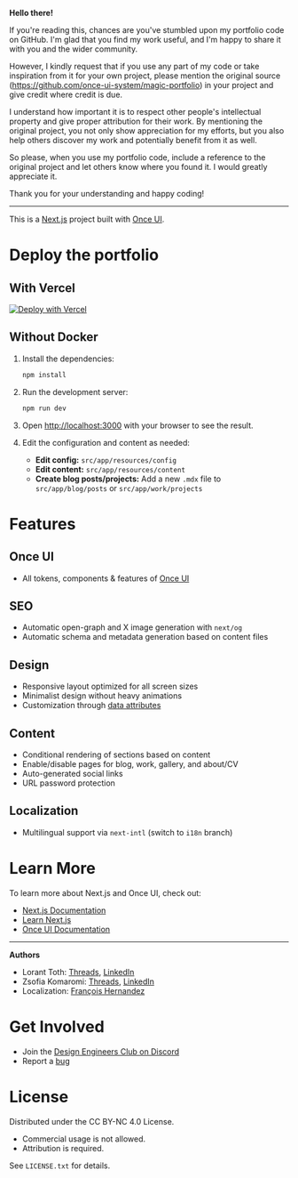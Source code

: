 **Hello there!**  

If you're reading this, chances are you've stumbled upon my portfolio code on GitHub. I'm glad that you find my work useful, and I'm happy to share it with you and the wider community.  

However, I kindly request that if you use any part of my code or take inspiration from it for your own project, please mention the original source (https://github.com/once-ui-system/magic-portfolio) in your project and give credit where credit is due.  

I understand how important it is to respect other people's intellectual property and give proper attribution for their work. By mentioning the original project, you not only show appreciation for my efforts, but you also help others discover my work and potentially benefit from it as well.  

So please, when you use my portfolio code, include a reference to the original project and let others know where you found it. I would greatly appreciate it.  

Thank you for your understanding and happy coding!  

---

This is a [Next.js](https://nextjs.org/) project built with [Once UI](https://once-ui.com).  

# Deploy the portfolio  

## With Vercel  

[![Deploy with Vercel](https://vercel.com/button)](https://vercel.com/new/clone?repository-url=https%3A%2F%2Fgithub.com%2Fonce-ui-system%2Fmagic-portfolio&project-name=portfolio&repository-name=portfolio&redirect-url=https%3A%2F%2Fgithub.com%2Fonce-ui-system%2Fmagic-portfolio&demo-title=Magic%20Portfolio&demo-description=Showcase%20your%20designers%20or%20developer%20portfolio&demo-url=https%3A%2F%2Fdemo.magic-portfolio.com&demo-image=%2F%2Fraw.githubusercontent.com%2Fonce-ui-system%2Fmagic-portfolio%2Fmain%2Fpublic%2Fimages%2Fcover.png)  

## Without Docker  

1. Install the dependencies:  

    ```bash
    npm install
    ```  

2. Run the development server:  

    ```bash
    npm run dev
    ```  

3. Open [http://localhost:3000](http://localhost:3000) with your browser to see the result.  

4. Edit the configuration and content as needed:  

    - **Edit config:** `src/app/resources/config`  
    - **Edit content:** `src/app/resources/content`  
    - **Create blog posts/projects:** Add a new `.mdx` file to `src/app/blog/posts` or `src/app/work/projects`  

# Features  

## Once UI  
- All tokens, components & features of [Once UI](https://once-ui.com)  

## SEO  
- Automatic open-graph and X image generation with `next/og`  
- Automatic schema and metadata generation based on content files  

## Design  
- Responsive layout optimized for all screen sizes  
- Minimalist design without heavy animations  
- Customization through [data attributes](https://once-ui.com/docs/theming)  

## Content  
- Conditional rendering of sections based on content  
- Enable/disable pages for blog, work, gallery, and about/CV  
- Auto-generated social links  
- URL password protection  

## Localization  
- Multilingual support via `next-intl` (switch to `i18n` branch)  

# Learn More  

To learn more about Next.js and Once UI, check out:  

- [Next.js Documentation](https://nextjs.org/docs)  
- [Learn Next.js](https://nextjs.org/learn)  
- [Once UI Documentation](https://once-ui.com)  

---

**Authors**  

- Lorant Toth: [Threads](https://www.threads.net/@lorant.one), [LinkedIn](https://www.linkedin.com/in/tothlorant/)  
- Zsofia Komaromi: [Threads](https://www.threads.net/@zsofia_kom), [LinkedIn](https://www.linkedin.com/in/zsofiakomaromi/)  
- Localization: [François Hernandez](https://github.com/francoishernandez)  

# Get Involved  

- Join the [Design Engineers Club on Discord](https://discord.com/invite/5EyAQ4eNdS)  
- Report a [bug](https://github.com/once-ui-system/magic-portfolio/issues/new?labels=bug&template=bug_report.md)  

# License  

Distributed under the CC BY-NC 4.0 License.  
- Commercial usage is not allowed.  
- Attribution is required.  

See `LICENSE.txt` for details.  
